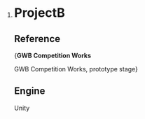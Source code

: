 1. # ProjectB

   ## Reference

   {**GWB Competition Works**

   GWB Competition Works, prototype stage}

   ## Engine

   Unity

   

